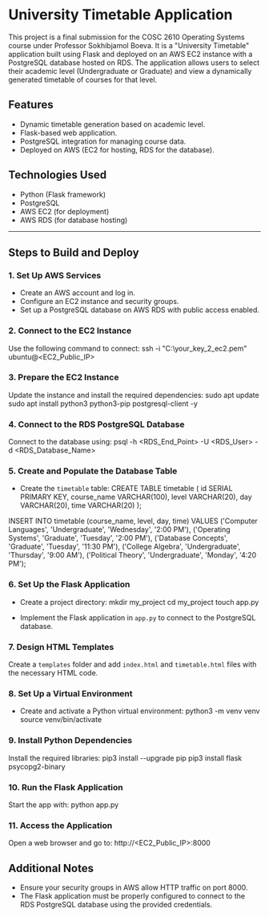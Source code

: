 # University Timetable Application

This project is a final submission for the COSC 2610 Operating Systems course under Professor Sokhibjamol Boeva.
It is a "University Timetable" application built using Flask and deployed on an AWS EC2 instance with a PostgreSQL database hosted on RDS.
The application allows users to select their academic level (Undergraduate or Graduate) and view a dynamically generated timetable of courses for that level.

## Features
- Dynamic timetable generation based on academic level.
- Flask-based web application.
- PostgreSQL integration for managing course data.
- Deployed on AWS (EC2 for hosting, RDS for the database).

## Technologies Used
- Python (Flask framework)
- PostgreSQL
- AWS EC2 (for deployment)
- AWS RDS (for database hosting)

---

## Steps to Build and Deploy

### 1. Set Up AWS Services
- Create an AWS account and log in.
- Configure an EC2 instance and security groups.
- Set up a PostgreSQL database on AWS RDS with public access enabled.

### 2. Connect to the EC2 Instance
Use the following command to connect:
ssh -i "C:\your_key_2_ec2.pem" ubuntu@<EC2_Public_IP>

### 3. Prepare the EC2 Instance
Update the instance and install the required dependencies:
sudo apt update
sudo apt install python3 python3-pip postgresql-client -y

### 4. Connect to the RDS PostgreSQL Database
Connect to the database using:
psql -h <RDS_End_Point> -U <RDS_User> -d <RDS_Database_Name>

### 5. Create and Populate the Database Table
- Create the `timetable` table:
CREATE TABLE timetable (
    id SERIAL PRIMARY KEY,
    course_name VARCHAR(100),
    level VARCHAR(20),
    day VARCHAR(20),
    time VARCHAR(20)
);

INSERT INTO timetable (course_name, level, day, time)
VALUES
    ('Computer Languages', 'Undergraduate', 'Wednesday', '2:00 PM'),
    ('Operating Systems', 'Graduate', 'Tuesday', '2:00 PM'),
    ('Database Concepts', 'Graduate', 'Tuesday', '11:30 PM'),
    ('College Algebra', 'Undergraduate', 'Thursday', '9:00 AM'),
    ('Political Theory', 'Undergraduate', 'Monday', '4:20 PM');
    
### 6. Set Up the Flask Application
- Create a project directory:
mkdir my_project
cd my_project
touch app.py

- Implement the Flask application in `app.py` to connect to the PostgreSQL database.

### 7. Design HTML Templates
Create a `templates` folder and add `index.html` and `timetable.html` files with the necessary HTML code.

### 8. Set Up a Virtual Environment
- Create and activate a Python virtual environment:
python3 -m venv venv
source venv/bin/activate

### 9. Install Python Dependencies
Install the required libraries:
pip3 install --upgrade pip
pip3 install flask psycopg2-binary

### 10. Run the Flask Application
Start the app with:
python app.py

### 11. Access the Application
Open a web browser and go to:
http://<EC2_Public_IP>:8000

## Additional Notes
- Ensure your security groups in AWS allow HTTP traffic on port 8000.
- The Flask application must be properly configured to connect to the RDS PostgreSQL database using the provided credentials.
